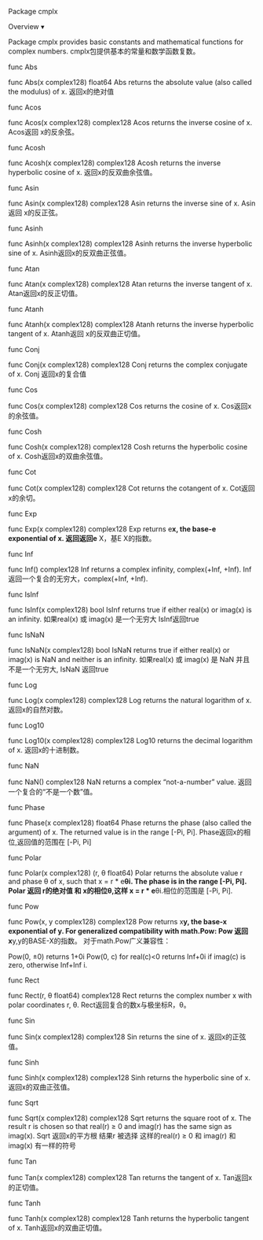 Package cmplx

Overview ▾

Package cmplx provides basic constants and mathematical functions for complex numbers.
cmplx包提供基本的常量和数学函数复数。


func Abs

func Abs(x complex128) float64
Abs returns the absolute value (also called the modulus) of x.
返回x的绝对值


func Acos

func Acos(x complex128) complex128
Acos returns the inverse cosine of x.
Acos返回 x的反余弦。


func Acosh

func Acosh(x complex128) complex128
Acosh returns the inverse hyperbolic cosine of x.
返回x的反双曲余弦值。


func Asin

func Asin(x complex128) complex128
Asin returns the inverse sine of x.
Asin返回 x的反正弦。


func Asinh

func Asinh(x complex128) complex128
Asinh returns the inverse hyperbolic sine of x.
Asinh返回x的反双曲正弦值。


func Atan

func Atan(x complex128) complex128
Atan returns the inverse tangent of x.
Atan返回x的反正切值。


func Atanh

func Atanh(x complex128) complex128
Atanh returns the inverse hyperbolic tangent of x.
Atanh返回 x的反双曲正切值。


func Conj

func Conj(x complex128) complex128
Conj returns the complex conjugate of x.
Conj 返回x的复合值



func Cos

func Cos(x complex128) complex128
Cos returns the cosine of x.
Cos返回x的余弦值。



func Cosh

func Cosh(x complex128) complex128
Cosh returns the hyperbolic cosine of x.
Cosh返回x的双曲余弦值。


func Cot

func Cot(x complex128) complex128
Cot returns the cotangent of x.
Cot返回x的余切。


func Exp

func Exp(x complex128) complex128
Exp returns e**x, the base-e exponential of x.
返回返回e** X，基E X的指数。


func Inf

func Inf() complex128
Inf returns a complex infinity, complex(+Inf, +Inf).
Inf返回一个复合的无穷大，complex(+Inf, +Inf).


func IsInf

func IsInf(x complex128) bool
IsInf returns true if either real(x) or imag(x) is an infinity.
如果real(x) 或  imag(x) 是一个无穷大  IsInf返回true


func IsNaN

func IsNaN(x complex128) bool
IsNaN returns true if either real(x) or imag(x) is NaN and neither is an infinity.
如果real(x) 或  imag(x) 是 NaN  并且 不是一个无穷大, IsNaN 返回true



func Log

func Log(x complex128) complex128
Log returns the natural logarithm of x.
返回x的自然对数。


func Log10

func Log10(x complex128) complex128
Log10 returns the decimal logarithm of x.
返回x的十进制数。



func NaN

func NaN() complex128
NaN returns a complex “not-a-number” value.
返回一个复合的“不是一个数”值。


func Phase

func Phase(x complex128) float64
Phase returns the phase (also called the argument) of x. The returned value is in the range [-Pi, Pi].
Phase返回x的相位,返回值的范围在 [-Pi, Pi]


func Polar

func Polar(x complex128) (r, θ float64)
Polar returns the absolute value r and phase θ of x, such that x = r * e**θi. The phase is in the range [-Pi, Pi].
Polar 返回 r的绝对值 和  x的相位θ,这样  x = r * e**θi.相位的范围是 [-Pi, Pi].



func Pow

func Pow(x, y complex128) complex128
Pow returns x**y, the base-x exponential of y. 
For generalized compatibility with math.Pow:
Pow 返回 x**y,y的BASE-X的指数。
对于math.Pow广义兼容性：

Pow(0, ±0) returns 1+0i
Pow(0, c) for real(c)<0 returns Inf+0i if imag(c) is zero, otherwise Inf+Inf i.



func Rect

func Rect(r, θ float64) complex128
Rect returns the complex number x with polar coordinates r, θ.
Rect返回复合的数x与极坐标R，θ。


func Sin

func Sin(x complex128) complex128
Sin returns the sine of x.
返回x的正弦值。



func Sinh

func Sinh(x complex128) complex128
Sinh returns the hyperbolic sine of x.
返回x的双曲正弦值。



func Sqrt

func Sqrt(x complex128) complex128
Sqrt returns the square root of x. 
The result r is chosen so that real(r) ≥ 0 and imag(r) has the same sign as imag(x).
Sqrt 返回x的平方根
结果r 被选择 这样的real(r) ≥ 0 和 imag(r) 和 imag(x) 有一样的符号



func Tan

func Tan(x complex128) complex128
Tan returns the tangent of x.
Tan返回x的正切值。


func Tanh

func Tanh(x complex128) complex128
Tanh returns the hyperbolic tangent of x.
Tanh返回x的双曲正切值。

































